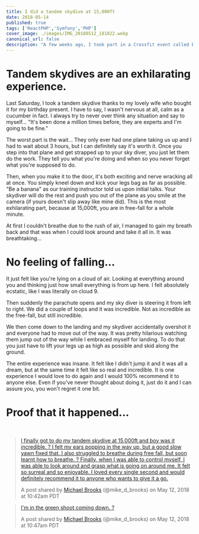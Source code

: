 ```yaml
---
title: I did a tandem skydive at 15,000ft
date: 2018-05-14
published: true
tags: ['ReactPHP','Symfony','PHP']
cover_image: ./images/IMG_20180512_181022.webp
canonical_url: false
description: "A few weeks ago, I took part in a Crossfit event called Battle Cancer. This event was in aid of Macmillan Cancer Research, and it was a spectacular event."
---
```


# Tandem skydives are an exhilarating experience.

Last Saturday, I took a tandem skydive thanks to my lovely wife who bought it for my birthday present. I have to say, I wasn't nervous at all, calm as a cucumber in fact. I always try to never over think any situation and say to myself... "It's been done a million times before, they are experts and I'm going to be fine."

The worst part is the wait... They only ever had one plane taking us up and I had to wait about 3 hours, but I can definitely say it's worth it. Once you step into that plane and get strapped up to your sky diver, you just let them do the work. They tell you what you're doing and when so you never forget what you're supposed to do.

Then, when you make it to the door, it's both exciting and nerve wracking all at once. You simply kneel down and kick your legs bag as far as possible. "Be a banana" as our training instructor told us upon initial talks. Your skydiver will do the rest and push you out of the plane as you smile at the camera (if yours doesn't slip away like mine did). This is the most exhilarating part, because at 15,000ft, you are in free-fall for a whole minute.

At first I couldn't breathe due to the rush of air, I managed to gain my breath back and that was when I could look around and take it all in. It was breathtaking...

# No feeling of falling...

It just felt like you're lying on a cloud of air. Looking at everything around you and thinking just how small everything is from up here. I felt absolutely ecstatic, like I was literally on cloud 9.

Then suddenly the parachute opens and my sky diver is steering it from left to right. We did a couple of loops and it was incredible. Not as incredible as the free-fall, but still incredible.

We then come down to the landing and my skydiver accidentally overshot it and everyone had to move out of the way. It was pretty hilarious watching them jump out of the way while I embraced myself for landing. To do that you just have to lift your legs up as high as possible and skid along the ground.

The entire experience was insane. It felt like I didn't jump it and it was all a dream, but at the same time it felt like so real and incredible. It is one experience I would love to do again and I would 100% recommend it to anyone else. Even if you've never thought about doing it, just do it and I can assure you, you won't regret it one bit.

# Proof that it happened...

 

> [I finally got to do my tandem skydive at 15,000ft and boy was it incredible. ? I felt my ears popping in the way up, but a good slow yawn fixed that. I also struggled to breathe during free fall, but soon learnt how to breathe. ? Finally, when I was able to control myself, I was able to look around and grasp what is going on around me. It felt so surreal and so enjoyable. I loved every single second and would definitely recommend it to anyone who wants to give it a go.](https://www.instagram.com/p/Bir6jgcHRdb/)
> 
> A post shared by [Michael Brooks](https://www.instagram.com/mike_d_brooks/) (@mike_d_brooks) on May 12, 2018 at 10:42am PDT

> [I'm in the green shoot coming down. ?](https://www.instagram.com/p/Bir65uYHWFi/)
> 
> A post shared by [Michael Brooks](https://www.instagram.com/mike_d_brooks/) (@mike_d_brooks) on May 12, 2018 at 10:47am PDT

